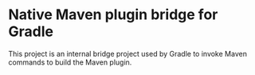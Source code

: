 # Native Maven plugin bridge for Gradle

This project is an internal bridge project used by Gradle to invoke Maven commands to build the Maven plugin.
